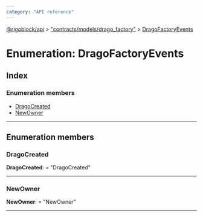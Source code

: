 ```yaml
---
category: "API reference"
---
```



[@rigoblock/api](../1.quick_start.md) > ["contracts/models/drago_factory"](../modules/_contracts_models_drago_factory_.md) > [DragoFactoryEvents](../enums/_contracts_models_drago_factory_.dragofactoryevents.md)

# Enumeration: DragoFactoryEvents

## Index

### Enumeration members

* [DragoCreated](_contracts_models_drago_factory_.dragofactoryevents.md#dragocreated)
* [NewOwner](_contracts_models_drago_factory_.dragofactoryevents.md#newowner)

---

## Enumeration members

<a id="dragocreated"></a>

###  DragoCreated

**DragoCreated**:  = "DragoCreated"

___
<a id="newowner"></a>

###  NewOwner

**NewOwner**:  = "NewOwner"

___

